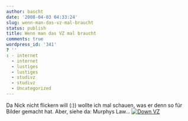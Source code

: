 ```yaml
---
author: bascht
date: '2008-04-03 04:33:24'
slug: wenn-man-das-vz-mal-braucht
status: publish
title: Wenn man das VZ mal braucht
comments: true
wordpress_id: '341'
? ''
: - internet
  - internet
  - lustiges
  - lustiges
  - studivz
  - studivz
  - Uncategorized
---
```


Da Nick nicht flickern will (:)) wollte ich mal schauen, was er
denn so für Bilder gemacht hat. Aber, siehe da: Murphys Law...
[![Down VZ](http://www.bascht.com/uploads/2008/04/alles_down.jpg)](http://www.bascht.com/uploads/2008/04/alles_down.jpg "Down VZ")


